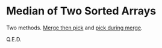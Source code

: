 # Median of Two Sorted Arrays

Two methods. [Merge then pick](solution_1.cpp) and [pick during merge](solution_2.cpp).

Q.E.D.
